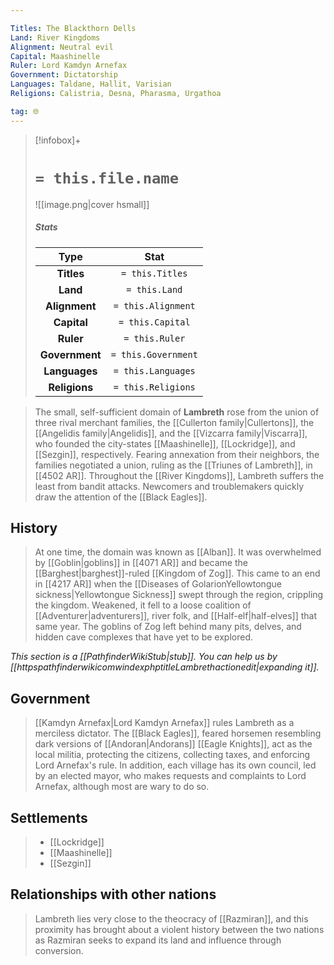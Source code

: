 ```yaml
---

Titles: The Blackthorn Dells
Land: River Kingdoms
Alignment: Neutral evil
Capital: Maashinelle
Ruler: Lord Kamdyn Arnefax
Government: Dictatorship
Languages: Taldane, Hallit, Varisian
Religions: Calistria, Desna, Pharasma, Urgathoa

tag: 🌐
---
```


> [!infobox]+
> #  `= this.file.name`
> ![[image.png|cover hsmall]]
> ##### Stats
> Type | Stat |
> :---:|:---:|
> **Titles** | `= this.Titles` |
> **Land** | `= this.Land` |
> **Alignment** | `= this.Alignment` |
> **Capital** | `= this.Capital` |
> **Ruler** | `= this.Ruler` |
> **Government** | `= this.Government` |
> **Languages** | `= this.Languages` |
> **Religions** | `= this.Religions` |



> The small, self-sufficient domain of **Lambreth** rose from the union of three rival merchant families, the [[Cullerton family|Cullertons]], the [[Angelidis family|Angelidis]], and the [[Vizcarra family|Viscarra]], who founded the city-states [[Maashinelle]], [[Lockridge]], and [[Sezgin]], respectively. Fearing annexation from their neighbors, the families negotiated a union, ruling as the [[Triunes of Lambreth]], in [[4502 AR]]. Throughout the [[River Kingdoms]], Lambreth suffers the least from bandit attacks. Newcomers and troublemakers quickly draw the attention of the [[Black Eagles]].



## History

> At one time, the domain was known as [[Alban]]. It was overwhelmed by [[Goblin|goblins]] in [[4071 AR]] and became the [[Barghest|barghest]]-ruled [[Kingdom of Zog]]. This came to an end in [[4217 AR]] when the [[Diseases of GolarionYellowtongue sickness|Yellowtongue Sickness]] swept through the region, crippling the kingdom. Weakened, it fell to a loose coalition of [[Adventurer|adventurers]], river folk, and [[Half-elf|half-elves]] that same year. The goblins of Zog left behind many pits, delves, and hidden cave complexes that have yet to be explored.



*This section is a [[PathfinderWikiStub|stub]]. You can help us by [[httpspathfinderwikicomwindexphptitleLambrethactionedit|expanding it]].*


## Government

> [[Kamdyn Arnefax|Lord Kamdyn Arnefax]] rules Lambreth as a merciless dictator. The [[Black Eagles]], feared horsemen resembling dark versions of [[Andoran|Andorans]] [[Eagle Knights]], act as the local militia, protecting the citizens, collecting taxes, and enforcing Lord Arnefax's rule. In addition, each village has its own council, led by an elected mayor, who makes requests and complaints to Lord Arnefax, although most are wary to do so.


## Settlements

> - [[Lockridge]]
> - [[Maashinelle]]
> - [[Sezgin]]

## Relationships with other nations

> Lambreth lies very close to the theocracy of [[Razmiran]], and this proximity has brought about a violent history between the two nations as Razmiran seeks to expand its land and influence through conversion.








